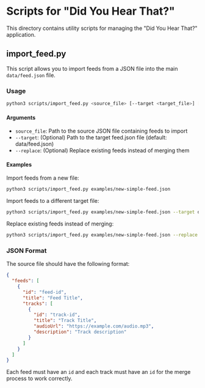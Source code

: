 # Scripts for "Did You Hear That?"

This directory contains utility scripts for managing the "Did You Hear That?" application.

## import_feed.py

This script allows you to import feeds from a JSON file into the main `data/feed.json` file.

### Usage

```bash
python3 scripts/import_feed.py <source_file> [--target <target_file>] [--replace]
```

#### Arguments

- `source_file`: Path to the source JSON file containing feeds to import
- `--target`: (Optional) Path to the target feed.json file (default: data/feed.json)
- `--replace`: (Optional) Replace existing feeds instead of merging them

#### Examples

Import feeds from a new file:
```bash
python3 scripts/import_feed.py examples/new-simple-feed.json
```

Import feeds to a different target file:
```bash
python3 scripts/import_feed.py examples/new-simple-feed.json --target data/custom-feed.json
```

Replace existing feeds instead of merging:
```bash
python3 scripts/import_feed.py examples/new-simple-feed.json --replace
```

### JSON Format

The source file should have the following format:

```json
{
  "feeds": [
    {
      "id": "feed-id",
      "title": "Feed Title",
      "tracks": [
        {
          "id": "track-id",
          "title": "Track Title",
          "audioUrl": "https://example.com/audio.mp3",
          "description": "Track description"
        }
      ]
    }
  ]
}
```

Each feed must have an `id` and each track must have an `id` for the merge process to work correctly. 
